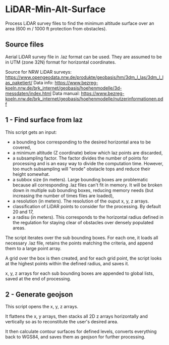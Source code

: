 # LiDAR-Min-Alt-Surface
Process LiDAR survey files to find the minimum altitude surface over an area (600 m / 1000 ft protection from obstacles).

## Source files

Aerial LiDAR survey file in .laz format can be used. They are assumed to be in UTM (zone 32N) format for horizontal coordinates.

Source for NRW LiDAR surveys: https://www.opengeodata.nrw.de/produkte/geobasis/hm/3dm_l_las/3dm_l_las_paketiert/
Data info: https://www.bezreg-koeln.nrw.de/brk_internet/geobasis/hoehenmodelle/3d-messdaten/index.html
Data manual: https://www.bezreg-koeln.nrw.de/brk_internet/geobasis/hoehenmodelle/nutzerinformationen.pdf

## 1 - Find surface from laz

This script gets an input:

- a bounding box corresponding to the desired horizontal area to be covered,
- a minimum altitude (Z coordinate) below which laz points are discarded,
- a subsampling factor. The factor divides the number of points for processing and is an easy way to divide the computation time. However, too much subsampling will "erode" obstacle tops and reduce their height somewhat.
- a subbox size (in meters). Large bounding boxes are problematic because all corresponding .laz files can't fit in memory. It will be broken down in multiple sub bounding boxes, reducing memory needs (but increasing the number of times files are loaded),
- a resolution (in meters). The resolution of the ouput x, y, z arrays.
- classification of LiDAR points to consider for the processing. By default 20 and 17,
- a radisu (in meters). This corresponds to the horizontal radius defined in the regulation for staying clear of obstacles over densely populated areas.

The script iterates over the sub bounding boxes. For each one, it loads all necessary .laz file, retains the points matching the criteria, and append them to a large point array.

A grid over the box is then created, and for each grid point, the script looks at the highest points within the defined radius, and saves it.

x, y, z arrays for each sub bounding boxes are appended to global lists, saved at the end of processing.

## 2 - Generate geojson

This script opens the x, y, z arrays.

It flattens the x, y arrays, then stacks all 2D z arrays horizontally and vertically so as to reconstitute the user's desired area.

It then calculate contour surfaces for defined levels, converts everything back to WGS84, and saves them as geojson for further processing.
